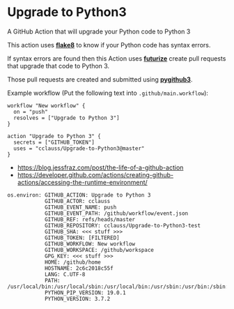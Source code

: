 # Upgrade to Python3
A GitHub Action that will upgrade your Python code to Python 3

This action uses [__flake8__](http://flake8.pycqa.org) to know if your Python code has syntax errors.

If syntax errors are found then this Action uses [__futurize__](http://python-future.org/futurize_cheatsheet.html) create pull requests that upgrade that code to Python 3.

Those pull requests are created and submitted using [__pygithub3__](https://pygithub3.readthedocs.io).

Example workflow (Put the following text into `.github/main.workflow`):
```
workflow "New workflow" {
  on = "push"
  resolves = ["Upgrade to Python 3"]
}

action "Upgrade to Python 3" {
  secrets = ["GITHUB_TOKEN"]
  uses = "cclauss/Upgrade-to-Python3@master"
}
```
* https://blog.jessfraz.com/post/the-life-of-a-github-action
* https://developer.github.com/actions/creating-github-actions/accessing-the-runtime-environment/
```
os.environ: GITHUB_ACTION: Upgrade to Python 3
            GITHUB_ACTOR: cclauss
            GITHUB_EVENT_NAME: push
            GITHUB_EVENT_PATH: /github/workflow/event.json
            GITHUB_REF: refs/heads/master
            GITHUB_REPOSITORY: cclauss/Upgrade-to-Python3-test
            GITHUB_SHA: <<< stuff >>>
            GITHUB_TOKEN: [FILTERED]
            GITHUB_WORKFLOW: New workflow
            GITHUB_WORKSPACE: /github/workspace
            GPG_KEY: <<< stuff >>>
            HOME: /github/home
            HOSTNAME: 2c6c2018c55f
            LANG: C.UTF-8
            PATH: /usr/local/bin:/usr/local/sbin:/usr/local/bin:/usr/sbin:/usr/bin:/sbin:/bin
            PYTHON_PIP_VERSION: 19.0.1
            PYTHON_VERSION: 3.7.2
```
